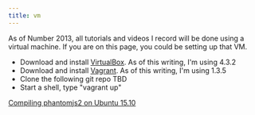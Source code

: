 ```yaml
---
title: vm
---
```


As of Number 2013, all tutorials and videos I record will be done using a virtual machine. If you are on this page, you could be setting up that VM.

* Download and install [VirtualBox](https://www.virtualbox.org/wiki/Downloads). As of this writing, I'm using 4.3.2
* Download and install [Vagrant](http://www.vagrantup.com/). As of this writing, I'm using 1.3.5
* Clone the following git repo TBD
* Start a shell, type "vagrant up"

[Compiling phantomjs2 on Ubuntu 15.10](vm.compiling.phantomjs2.ubuntu)
